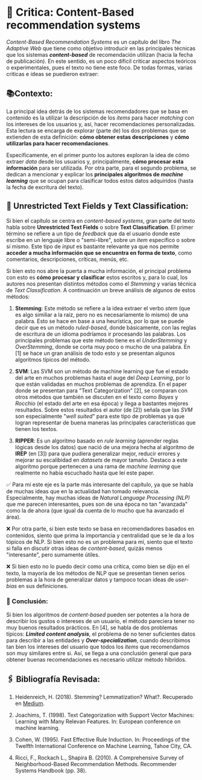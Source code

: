 # 📖 Critica: Content-Based recommendation systems
  
*Content-Based Recommendation Systems* es un capítulo del libro *The Adaptive Web* que tiene como objetivo introducir en las principales técnicas que los sistemas **_content-based_**  de recomendación utilizan (hacia la fecha de publicación). En este sentido, es un poco díficil criticar aspectos teóricos o experimentales, pues el texto no tiene este foco. De todas formas, varias criticas e ideas se puedieron extraer:

## 📚Contexto:
La principal idea detrás de los sistemas recomendadores que se basa en contenido es la utilizar la descripción de los _items_ para hacer _matching_ con los intereses de los usuarios y, así, hacer recomendaciones personalizadas. Esta lectura se encarga de explorar (parte de) los dos problemas que se extienden de esta definición: **cómo obtener estas descripciones** y **cómo utilizarlas para hacer recomendaciones**.

Específicamente, en el primer punto los autores exploran la idea de cómo extraer _data_ desde los usuarios y, principalmente, **cómo procesar esta información** para ser utilizada. Por otra parte, para el segundo problema, se dedican a mencionar y explicar los **principales algoritmos de _machine learning_** que se ocupan para clasificar todos estos datos adquiridos (hasta la fecha de excritura del texto).

## 🤖 Unrestricted Text Fields y Text Classification:
Si bien el capítulo se centra en _content-based systems_, gran parte del texto habla sobre **Unrestricted Text Fields** o sobre **Text Classification**. El primer término se refiere a un tipo de _feedback_ que da el usuario donde este escribe en un lenguaje libre o "semi-libre", sobre un _item_ específico o sobre sí mismo. Este tipo de _input_ es bastante relevante ya que nos permite **acceder a mucha información que se encuentra en forma de texto**, como comentarios, descripciones, críticas, menús, etc.

Si bien esto nos abre la puerta a mucha información, el principal problema con esto es **cómo procesar y clasificar** estos escritos y, para lo cual, los autores nos presentan distintos métodos como el _Stemming_ y varias técnica de _Text Classification_. A continuación un breve análisis de algunos de estos métodos:

1. **Stemming**: Este método se refiere a la idea extraer el verbo _stem_ (que es algo similiar a la raíz, pero no es necesariamente lo mismo) de una palabra. Esto se hace en base a una heurística, por lo que se puede decir que es un método _ruled-based_, donde básicamente, con las reglas de escritura de un idioma podríamos ir procesando las palabras. Los principales problemas que este método tiene es el _UnderStemming_ y _OverStemming_, donde se corta muy poco o mucho de una palabra. En [1] se hace un gran análisis de todo esto y se presentan algunos algoritmos típicos del método.

2. **SVM**: Las SVM son un método de machine learning que fue el estado del arte en muchos problemas hasta el auge del _Deep Learning_, por lo que están validadas en muchos problemas de aprendiza. En el paper donde se presentan para "Text Categorization" [2], se comparan con otros métodos que también se discuten en el texto como _Bayes_ y _Rocchio_ (el estado del arte en esa época) y llega a bastantes mejores resultados. Sobre estos resultados el autor (de [2]) señala que las _SVM_ son especialmente "*well suited*" para este tipo de problemas ya que logran representar de buena maneras las principales características que tienen los textos.

3. **RIPPER**: Es un algoritmo basado en _rule learning_ (aprender reglas lógicas desde los datos) que nació de una mejora hecha al algoritmo de **IREP** (en [3]) para que pudiera generalizar mejor, reducir errores y mejorar su escalibidad en _datasets_ de mayor tamaño. Destaco a este algoritmo porque pertenecen a una rama de _machine learning_ que realmente no había escuchado hasta que leí este paper.

✅ Para mí este eje es la parte más interesante del capítulo, ya que se habla de muchas ideas que en la actualidad han tomado relevancia. Especialmente, hay muchas ideas de _Natural Language Processing (NLP)_ que me parecen interesantes, pues son de una época no tan "avanzada" como la de ahora (que igual da cuenta de lo mucho que ha avanzado el área).

❌ Por otra parte, si bien este texto se basa en recomendadores basados en contenidos, siento que prima la importancia y centralidad que se le da a los tópicos de NLP. Si bien esto no es un problema para mí, siento que el texto si falla en discutir otras ideas de _content-based_, quizás menos "interesante", pero sumamente útiles.

❌ Si bien esto no lo puedo decir como una crítica, como bien se dijo en el texto, la mayoría de los métodos de NLP que se presentan tienen serios problemas a la hora de generalizar datos y tampoco tocan ideas de _user-bias_ en sus definiciones.

### 📕 Conclusión:
Si bien los algoritmos de _content-based_ pueden ser potentes a la hora de describir los gustos o intereses de un usuario, el método pareciera tener no muy buenos resultados prácticos. En [4], se habla de dos problemas típicos: _**Limited content analysis**_, el problema de no tener suficientes datos para describir a las entidades y _**Over-specialization**_, cuando describimos tan bien los intereses del usuario que todos los _items_ que recomendamos son muy similares entre si. Así, se llega a una conclusión general que para obtener buenas recomendaciones es necesario utilizar método híbridos.
## 🖇 Bibliografía Revisada:

1. Heidenreich, H. (2018). Stemming? Lemmatization? What?. Recuperado en [Medium](https://towardsdatascience.com/stemming-lemmatization-what-ba782b7c0bd8).

2. Joachims, T. (1998). Text Categorization with Support Vector Machines: Learning with Many Relevan Features. In: European conference on machine learning.
   
4. Cohen, W. (1995). Fast Effective Rule Induction. In: Proceedings of the Twelfth International Conference on Machine Learning, Tahoe City, CA.

5. Ricci, F., Rockach L., Shapira B. (2010). A Comprehensive Survey of Neighborhood-Based Recommendation Methods. Recommender Systems Handbook (pp. 38).
